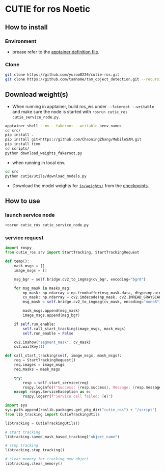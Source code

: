 # CUTIE for ros Noetic

## How to install

### Environment

- prease refer to the [apptainer definition file](https://github.com/yuzoo0226/singularity_definition_zoo/tree/main/024_object_tracking/cutie_noetic).

### Clone

```bash
git clone https://github.com/yuzoo0226/cutie-ros.git
git clone https://github.com/tamhome/tam_object_detection.git --recursive-submodule
```

## Download weight(s)

- When running in apptainer, build ros_ws under `--fakeroot --writable` and make sure the node is started with `rosrun cutie_ros cutie_service_node.py`.

```bash
apptainer shell --nv --fakeroot --writable <env_name>
cd src/
pip install .
pip install git+https://github.com/ChaoningZhang/MobileSAM.git
pip install timm
cd scripts/
python download_weights_fakeroot.py
```

- when running in local env.

```bash
cd src
python cutie/utils/download_models.py
```

- Download the model weights for [`io/weights/`](./io/weights/README.md) from the [checkpoints](https://drive.google.com/file/d/1dE-YAG-1mFCBmao2rHDp0n-PP4eH7SjE/view?usp=sharing).

## How to use

### launch service node

```bash
rosrun cutie_ros cutie_service_node.py
```

### service request

```python
import rospy
from cutie_ros.srv import StartTracking, StartTrackingRequest

def temp():
    mask_msgs = []
    image_msgs = []

    msg_bgr = self.bridge.cv2_to_imgmsg(cv_bgr, encoding="bgr8")

    for msg_mask in masks_msg:
        np_mask: np.ndarray = np.frombuffer(msg_mask.data, dtype=np.uint8)
        cv_mask: np.ndarray = cv2.imdecode(np_mask, cv2.IMREAD_GRAYSCALE)
        msg_mask = self.bridge.cv2_to_imgmsg(cv_mask, encoding="mono8")

        mask_msgs.append(msg_mask)
        image_msgs.append(msg_bgr)

    if self.run_enable:
        self.call_start_tracking(image_msgs, mask_msgs)
        self.run_enable = False

    cv2.imshow("segment_mask", cv_mask)
    cv2.waitKey(1)

def call_start_tracking(self, image_msgs, mask_msgs):
    req = StartTrackingRequest()
    req.images = image_msgs
    req.masks = mask_msgs

    try:
        resp = self.start_service(req)
        rospy.loginfo(f"Success: {resp.success}, Message: {resp.message}")
    except rospy.ServiceException as e:
        rospy.logerr(f"Service call failed: {e}")

```

```python
import sys
sys.path.append(roslib.packages.get_pkg_dir("cutie_ros") + "/script")
from lib_tracking import CutieTrackingUtils

libtracking = CutieTrackingUtils()

# start tracking
libtracking.saved_mask_based_tracking("object_name")

# stop tracking
libtracking.stop_tracking()

# clear memory for tracking new object
libtracking.clear_memory()
```
